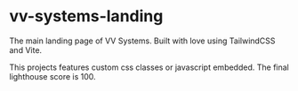 # vv-systems-landing
The main landing page of VV Systems. Built with love using TailwindCSS and Vite.

This projects features custom css classes or javascript embedded. The final lighthouse score is 100.
